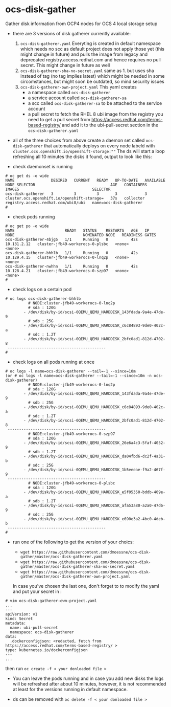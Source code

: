 # ocs-disk-gather
Gather disk information from OCP4 nodes for OCS 4 local storage setup 

- there are 3 versions of disk gatherer  currently available: 
  1. `ocs-disk-gatherer.yaml`
      Everyting is created in default namespace which needs no scc as default project does not apply those yet (this might change in future) and pulls the image from legacy and deprecated registry.access.redhat.com and hence requires no pull secret. This might change in future as well 
  2. `ocs-disk-gatherer-sha-no-secret.yaml`
      same as 1. but uses sha instead of tag (no tag implies latest) which might be needed in some circomstances, but might soon be outdated, so mind security issues
  3. `ocs-disk-gatherer-own-project.yaml` 
      This yaml creates 
      - a namespace called `ocs-disk-gatherer`
      - a service account called `ocs-disk-gatherer-sa`
      - a scc called `ocs-disk-gatherer-sa` to be attached to the service account
      - a pull secret to fetch the RHEL 8 ubi image from the registry 
        you need to get a pull secret from https://access.redhat.com/terms-based-registry/ and add it to the ubi-pull-secret section in the `ocs-disk-gatherer.yaml`


- all of the three choices from above create a daemon set called `ocs-disk-gatherer` that automatically deploys on every node labeld with `cluster.ocs.openshift.io/openshift-storage:""`
  The ds will start a loop refreshing all 10 minutes the disks it found, output to look like this:

* check daemonset is running 
~~~
# oc get ds -o wide
NAME                DESIRED   CURRENT   READY   UP-TO-DATE   AVAILABLE   NODE SELECTOR                                 AGE   CONTAINERS   IMAGES                                SELECTOR
ocs-disk-gatherer   3         3         3       3            3           cluster.ocs.openshift.io/openshift-storage=   37s   collector    registry.access.redhat.com/ubi8/ubi   name=ocs-disk-gatherer
# 
~~~

* check pods running
~~~
# oc get po -o wide
NAME                      READY   STATUS    RESTARTS   AGE   IP            NODE                              NOMINATED NODE   READINESS GATES
ocs-disk-gatherer-4bjg5   1/1     Running   0          42s   10.131.2.12   cluster-jfb49-workerocs-0-plsbc   <none>           <none>
ocs-disk-gatherer-bhhlb   1/1     Running   0          42s   10.129.4.15   cluster-jfb49-workerocs-0-lnq2p   <none>           <none>
ocs-disk-gatherer-nwhhn   1/1     Running   0          42s   10.128.4.21   cluster-jfb49-workerocs-0-szp97   <none>           <none>
# 
~~~

* check logs on a certain pod
~~~
# oc logs ocs-disk-gatherer-bhhlb
          # NODE:cluster-jfb49-workerocs-0-lnq2p
          # sda : 120G
        - /dev/disk/by-id/scsi-0QEMU_QEMU_HARDDISK_143fdada-9a4e-47de-9
          # sdb : 25G
        - /dev/disk/by-id/scsi-0QEMU_QEMU_HARDDISK_c6c84893-9de0-402c-a
          # sdc : 1.2T
        - /dev/disk/by-id/scsi-0QEMU_QEMU_HARDDISK_2bfc0ad1-812d-4702-8
 -------------------------------------------
# 
~~~

* check logs on all pods running at once
~~~
# oc logs -l name=ocs-disk-gatherer --tail=-1 --since=10m 
(or # oc logs -l name=ocs-disk-gatherer --tail=-1 --since=10m -n ocs-disk-gatherer)
          # NODE:cluster-jfb49-workerocs-0-lnq2p
          # sda : 120G
        - /dev/disk/by-id/scsi-0QEMU_QEMU_HARDDISK_143fdada-9a4e-47de-9
          # sdb : 25G
        - /dev/disk/by-id/scsi-0QEMU_QEMU_HARDDISK_c6c84893-9de0-402c-a
          # sdc : 1.2T
        - /dev/disk/by-id/scsi-0QEMU_QEMU_HARDDISK_2bfc0ad1-812d-4702-8
 -------------------------------------------
          # NODE:cluster-jfb49-workerocs-0-szp97
          # sda : 120G
        - /dev/disk/by-id/scsi-0QEMU_QEMU_HARDDISK_26e6a4c3-5faf-4052-9
          # sdb : 1.2T
        - /dev/disk/by-id/scsi-0QEMU_QEMU_HARDDISK_da04fbd6-dc2f-4a31-b
          # sdc : 25G
        - /dev/disk/by-id/scsi-0QEMU_QEMU_HARDDISK_1b5eeeae-f9a2-467f-9
 -------------------------------------------
          # NODE:cluster-jfb49-workerocs-0-plsbc
          # sda : 120G
        - /dev/disk/by-id/scsi-0QEMU_QEMU_HARDDISK_e5f05350-bddb-409e-a
          # sdb : 1.2T
        - /dev/disk/by-id/scsi-0QEMU_QEMU_HARDDISK_afa53a80-a2a0-47d6-9
          # sdc : 25G
        - /dev/disk/by-id/scsi-0QEMU_QEMU_HARDDISK_e690e3a2-4bc0-4deb-b
 -------------------------------------------
#
~~~

* run one of the following to get the version of your choics:
  - `wget https://raw.githubusercontent.com/dmoessne/ocs-disk-gather/master/ocs-disk-gatherer.yaml`
  - `wget https://raw.githubusercontent.com/dmoessne/ocs-disk-gather/master/ocs-disk-gatherer-sha-no-secret.yaml`
  - `wget https://raw.githubusercontent.com/dmoessne/ocs-disk-gather/master/ocs-disk-gatherer-own-project.yaml`

  In case you've chosen the last one, don't forget to to modify the yaml and put your secret in :
~~~
# vim ocs-disk-gatherer-own-project.yaml
...
---
apiVersion: v1
kind: Secret
metadata:
  name: ubi-pull-secret
  namespace: ocs-disk-gatherer
data:
  .dockerconfigjson: <redacted, fetch from https://access.redhat.com/terms-based-registry/ >
type: kubernetes.io/dockerconfigjson
---
...
~~~
  then run  `oc create -f < your donloaded file >`
 
- You can leave the pods running and in case you add new disks the logs will be refreshed after about 10 minutes, however, it is not recommended at least for the versions running in default namespace.

- ds can be removed with `oc delete -f < your donloaded file >`
